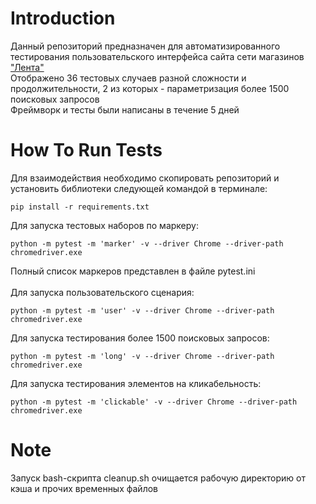 Introduction
============
Данный репозиторий предназначен для автоматизированного тестирования пользовательского интерфейса сайта сети магазинов ["Лента"](https://lenta.com/)
<br>
Отображено 36 тестовых случаев разной сложности и продолжительности, 2 из которых - параметризация более 1500 поисковых запросов
<br>
Фреймворк и тесты были написаны в течение 5 дней

How To Run Tests
================
Для взаимодействия необходимо скопировать репозиторий и установить библиотеки следующей командой в терминале:
```
pip install -r requirements.txt
```

Для запуска тестовых наборов по маркеру:
```
python -m pytest -m 'marker' -v --driver Chrome --driver-path chromedriver.exe
```
Полный список маркеров представлен в файле pytest.ini
<br>
<br>
Для запуска пользовательского сценария:
```
python -m pytest -m 'user' -v --driver Chrome --driver-path chromedriver.exe
```
Для запуска тестирования более 1500 поисковых запросов:
```
python -m pytest -m 'long' -v --driver Chrome --driver-path chromedriver.exe
```
Для запуска тестирования элементов на кликабельность:
```
python -m pytest -m 'clickable' -v --driver Chrome --driver-path chromedriver.exe
```

Note
====
Запуск bash-скрипта cleanup.sh очищается рабочую директорию от кэша и прочих временных файлов

<!--

# python -m pytest -v --driver Chrome --driver-path chromedriver.exe tests/test_catalog_page.py
# python -m pytest tests/test_catalog_page.py -v --driver Chrome --driver-path chromedriver.exe
# python -m pytest -m 'marker' tests/ -v --driver Chrome --driver-path chromedriver.exe
# python -m pytest -m 'marker' -v --driver Chrome --driver-path chromedriver.exe
# python -m pytest -v --driver Chrome --driver-path chromedriver.exe tests\test_catalog_page.py
# python -m pytest -v --driver Chrome --driver-path chromedriver.exe tests\test_main_page.py


Для запуска всех тестов основной главной страницы:
python -m pytest tests/test_main_page.py -v --driver Chrome --driver-path chromedriver.exe

Для запуска всех тестов страницы каталога:
python -m pytest tests/test_catalog_page.py -v --driver Chrome --driver-path chromedriver.exe

Для запуска всех тестов страницы товара:
python -m pytest tests/test_product_page.py -v --driver Chrome --driver-path chromedriver.exe

-->


